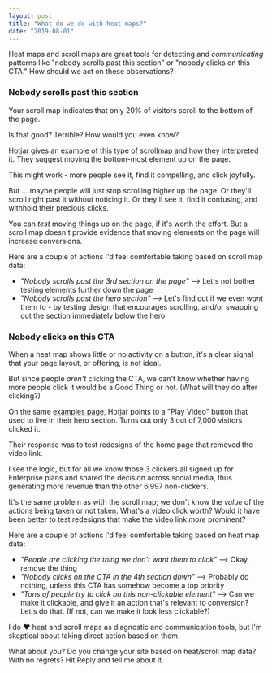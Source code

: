 ```yaml
---
layout: post
title: "What do we do with heat maps?"
date: "2019-08-01"
---
```


Heat maps and scroll maps are great tools for detecting and _communicating_ patterns like "nobody scrolls past this section" or "nobody clicks on this CTA." How should we act on these observations?

### Nobody scrolls past this section

Your scroll map indicates that only 20% of visitors scroll to the bottom of the page.

Is that good? Terrible? How would you even know?

Hotjar gives an [example](https://www.hotjar.com/heatmaps/examples) of this type of scrollmap and how they interpreted it. They suggest moving the bottom-most element up on the page.

This might work - more people see it, find it compelling, and click joyfully.

But ... maybe people will just stop scrolling higher up the page. Or they'll scroll right past it without noticing it. Or they'll see it, find it confusing, and withhold their precious clicks.

You can _test_ moving things up on the page, if it's worth the effort. But a scroll map doesn't provide evidence that moving elements on the page will increase conversions.

Here are a couple of actions I'd feel comfortable taking based on scroll map data:

- _"Nobody scrolls past the 3rd section on the page"_ --> Let's not bother testing elements further down the page
- _"Nobody scrolls past the hero section"_ --> Let's find out if we even _want_ them to - by testing design that encourages scrolling, and/or swapping out the section immediately below the hero

### Nobody clicks on this CTA

When a heat map shows little or no activity on a button, it's a clear signal that your page layout, or offering, is not ideal.

But since people _aren't_ clicking the CTA, we can't know whether having more people click it would be a Good Thing or not. (What will they do after clicking?)

On the same [examples page](https://www.hotjar.com/heatmaps/examples), Hotjar points to a "Play Video" button that used to live in their hero section. Turns out only 3 out of 7,000 visitors clicked it.

Their response was to test redesigns of the home page that removed the video link.

I see the logic, but for all we know those 3 clickers all signed up for Enterprise plans and shared the decision across social media, thus generating more revenue than the other 6,997 non-clickers.

It's the same problem as with the scroll map; we don't know the _value_ of the actions being taken or not taken. What's a video click worth? Would it have been better to test redesigns that make the video link _more_ prominent?

Here are a couple of actions I'd feel comfortable taking based on heat map data:

- _"People are clicking the thing we don't want them to click"_ --> Okay, remove the thing
- _"Nobody clicks on the CTA in the 4th section down"_ --> Probably do nothing, unless this CTA has somehow become a top priority
- _"Tons of people try to click on this non-clickable element"_ --> Can we make it clickable, and give it an action that's relevant to conversion? Let's do that. (If not, can we make it look less clickable?)

I do ❤️ heat and scroll maps as diagnostic and communication tools, but I'm skeptical about taking direct action based on them.

What about you? Do you change your site based on heat/scroll map data? With no regrets? Hit Reply and tell me about it.

